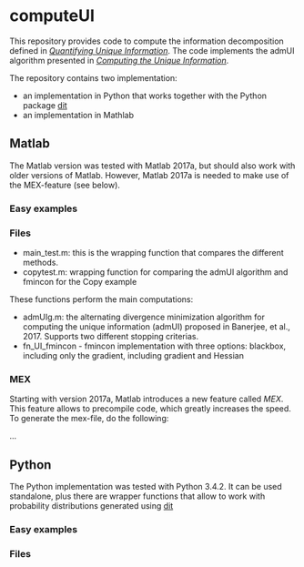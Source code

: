 # computeUI

This repository provides code to compute the information decomposition defined in [*Quantifying Unique Information*](http://dx.doi.org/10.3390/e16042161).
The code implements the admUI algorithm presented in [*Computing the Unique Information*](https://arxiv.org/abs/1709.07487).

The repository contains two implementation:
- an implementation in Python that works together with the Python package [dit](https://github.com/dit/)
- an implementation in Mathlab

## Matlab

The Matlab version was tested with Matlab 2017a, but should also work with older versions of Matlab.  However, Matlab 2017a is needed to make use of the MEX-feature (see below).

### Easy examples

### Files

- main_test.m: this is the wrapping function that compares the different methods.
- copytest.m: wrapping function for comparing the admUI algorithm and fmincon for the Copy example

These functions perform the main computations:
- admUIg.m: the alternating divergence minimization algorithm for computing the unique information (admUI) proposed in Banerjee, et al., 2017. Supports two different stopping criterias.
- fn_UI_fmincon - fmincon implementation with three options: blackbox, including only the gradient, including gradient and Hessian

### MEX

Starting with version 2017a, Matlab introduces a new feature called *MEX*.  This feature allows to precompile code,
which greatly increases the speed.  To generate the mex-file, do the following:

...

## Python

The Python implementation was tested with Python 3.4.2.  It can be used standalone, plus there are wrapper functions that allow to work with probability distributions generated using [dit](https://github.com/dit/)

### Easy examples

### Files
